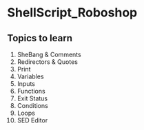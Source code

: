 # ShellScript_Roboshop
## Topics to learn
1. SheBang & Comments
2. Redirectors & Quotes
3. Print
4. Variables
5. Inputs
6. Functions
7. Exit Status
8. Conditions
9. Loops
10. SED Editor
